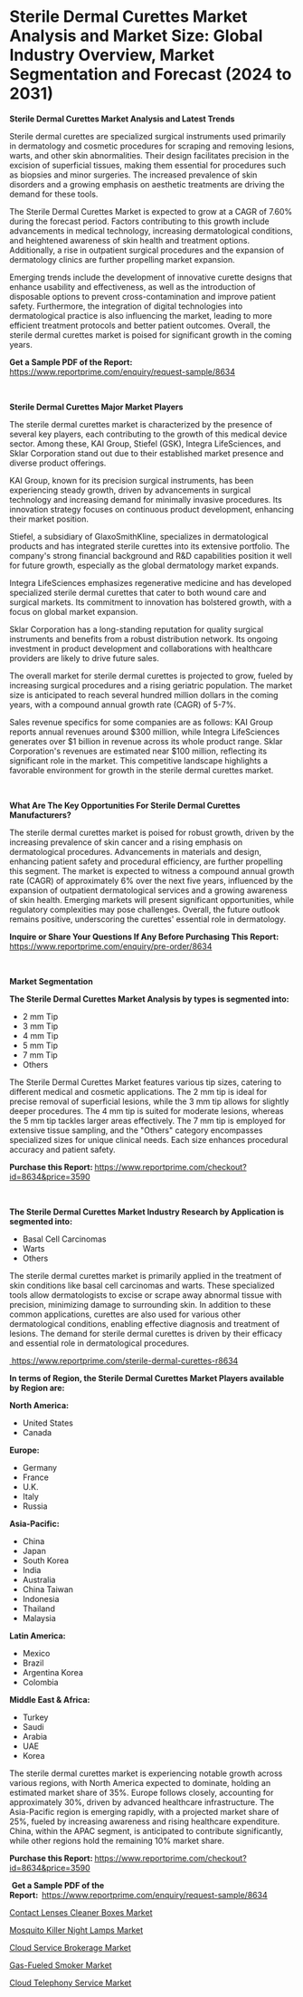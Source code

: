 <p><h1>Sterile Dermal Curettes Market Analysis and Market Size: Global Industry Overview, Market Segmentation and Forecast (2024 to 2031)</h1></p><p><strong>Sterile Dermal Curettes Market Analysis and Latest Trends</strong></p>
<p><p>Sterile dermal curettes are specialized surgical instruments used primarily in dermatology and cosmetic procedures for scraping and removing lesions, warts, and other skin abnormalities. Their design facilitates precision in the excision of superficial tissues, making them essential for procedures such as biopsies and minor surgeries. The increased prevalence of skin disorders and a growing emphasis on aesthetic treatments are driving the demand for these tools.</p><p>The Sterile Dermal Curettes Market is expected to grow at a CAGR of 7.60% during the forecast period. Factors contributing to this growth include advancements in medical technology, increasing dermatological conditions, and heightened awareness of skin health and treatment options. Additionally, a rise in outpatient surgical procedures and the expansion of dermatology clinics are further propelling market expansion. </p><p>Emerging trends include the development of innovative curette designs that enhance usability and effectiveness, as well as the introduction of disposable options to prevent cross-contamination and improve patient safety. Furthermore, the integration of digital technologies into dermatological practice is also influencing the market, leading to more efficient treatment protocols and better patient outcomes. Overall, the sterile dermal curettes market is poised for significant growth in the coming years.</p></p>
<p><strong>Get a Sample PDF of the Report:&nbsp;</strong> <a href="https://www.reportprime.com/enquiry/request-sample/8634">https://www.reportprime.com/enquiry/request-sample/8634</a></p>
<p>&nbsp;</p>
<p><strong>Sterile Dermal Curettes Major Market Players</strong></p>
<p><p>The sterile dermal curettes market is characterized by the presence of several key players, each contributing to the growth of this medical device sector. Among these, KAI Group, Stiefel (GSK), Integra LifeSciences, and Sklar Corporation stand out due to their established market presence and diverse product offerings.</p><p>KAI Group, known for its precision surgical instruments, has been experiencing steady growth, driven by advancements in surgical technology and increasing demand for minimally invasive procedures. Its innovation strategy focuses on continuous product development, enhancing their market position.</p><p>Stiefel, a subsidiary of GlaxoSmithKline, specializes in dermatological products and has integrated sterile curettes into its extensive portfolio. The company's strong financial background and R&D capabilities position it well for future growth, especially as the global dermatology market expands.</p><p>Integra LifeSciences emphasizes regenerative medicine and has developed specialized sterile dermal curettes that cater to both wound care and surgical markets. Its commitment to innovation has bolstered growth, with a focus on global market expansion.</p><p>Sklar Corporation has a long-standing reputation for quality surgical instruments and benefits from a robust distribution network. Its ongoing investment in product development and collaborations with healthcare providers are likely to drive future sales.</p><p>The overall market for sterile dermal curettes is projected to grow, fueled by increasing surgical procedures and a rising geriatric population. The market size is anticipated to reach several hundred million dollars in the coming years, with a compound annual growth rate (CAGR) of 5-7%.</p><p>Sales revenue specifics for some companies are as follows: KAI Group reports annual revenues around $300 million, while Integra LifeSciences generates over $1 billion in revenue across its whole product range. Sklar Corporation's revenues are estimated near $100 million, reflecting its significant role in the market. This competitive landscape highlights a favorable environment for growth in the sterile dermal curettes market.</p></p>
<p>&nbsp;</p>
<p><strong>What Are The Key Opportunities For Sterile Dermal Curettes Manufacturers?</strong></p>
<p><p>The sterile dermal curettes market is poised for robust growth, driven by the increasing prevalence of skin cancer and a rising emphasis on dermatological procedures. Advancements in materials and design, enhancing patient safety and procedural efficiency, are further propelling this segment. The market is expected to witness a compound annual growth rate (CAGR) of approximately 6% over the next five years, influenced by the expansion of outpatient dermatological services and a growing awareness of skin health. Emerging markets will present significant opportunities, while regulatory complexities may pose challenges. Overall, the future outlook remains positive, underscoring the curettes' essential role in dermatology.</p></p>
<p><strong>Inquire or Share Your Questions If Any Before Purchasing This Report:</strong> <a href="https://www.reportprime.com/enquiry/pre-order/8634">https://www.reportprime.com/enquiry/pre-order/8634</a></p>
<p>&nbsp;</p>
<p><strong>Market Segmentation</strong></p>
<p><strong>The Sterile Dermal Curettes Market Analysis by types is segmented into:</strong></p>
<p><ul><li>2 mm Tip</li><li>3 mm Tip</li><li>4 mm Tip</li><li>5 mm Tip</li><li>7 mm Tip</li><li>Others</li></ul></p>
<p><p>The Sterile Dermal Curettes Market features various tip sizes, catering to different medical and cosmetic applications. The 2 mm tip is ideal for precise removal of superficial lesions, while the 3 mm tip allows for slightly deeper procedures. The 4 mm tip is suited for moderate lesions, whereas the 5 mm tip tackles larger areas effectively. The 7 mm tip is employed for extensive tissue sampling, and the "Others" category encompasses specialized sizes for unique clinical needs. Each size enhances procedural accuracy and patient safety.</p></p>
<p><strong>Purchase this Report:&nbsp;</strong><a href="https://www.reportprime.com/checkout?id=8634&price=3590">https://www.reportprime.com/checkout?id=8634&price=3590</a></p>
<p>&nbsp;</p>
<p><strong>The Sterile Dermal Curettes Market Industry Research by Application is segmented into:</strong></p>
<p><ul><li>Basal Cell Carcinomas</li><li>Warts</li><li>Others</li></ul></p>
<p><p>The sterile dermal curettes market is primarily applied in the treatment of skin conditions like basal cell carcinomas and warts. These specialized tools allow dermatologists to excise or scrape away abnormal tissue with precision, minimizing damage to surrounding skin. In addition to these common applications, curettes are also used for various other dermatological conditions, enabling effective diagnosis and treatment of lesions. The demand for sterile dermal curettes is driven by their efficacy and essential role in dermatological procedures.</p></p>
<p><a href="https://www.reportprime.com/sterile-dermal-curettes-r8634">&nbsp;https://www.reportprime.com/sterile-dermal-curettes-r8634</a></p>
<p><strong>In terms of Region, the Sterile Dermal Curettes Market Players available by Region are:</strong></p>
<p>
    <p> <strong> North America: </strong>
        <ul>
            <li>United States</li>
            <li>Canada</li>
        </ul>
        </p> 
    <p> <strong> Europe: </strong>
        <ul>
            <li>Germany</li>
            <li>France</li>
            <li>U.K.</li>
            <li>Italy</li>
            <li>Russia</li>
        </ul>
        </p> 
    <p> <strong> Asia-Pacific: </strong>
        <ul>
            <li>China</li>
            <li>Japan</li>
            <li>South Korea</li>
            <li>India</li>
            <li>Australia</li>
            <li>China Taiwan</li>
            <li>Indonesia</li>
            <li>Thailand</li>
            <li>Malaysia</li>
        </ul>
        </p> 
    <p> <strong> Latin America: </strong>
        <ul>
            <li>Mexico</li>
            <li>Brazil</li>
            <li>Argentina Korea</li>
            <li>Colombia</li>
        </ul>
        </p> 
    <p> <strong> Middle East & Africa: </strong>
        <ul>
            <li>Turkey</li>
            <li>Saudi</li>
            <li>Arabia</li>
            <li>UAE</li>
            <li>Korea</li>
        </ul>
    </p>
    </p>
<p><p>The sterile dermal curettes market is experiencing notable growth across various regions, with North America expected to dominate, holding an estimated market share of 35%. Europe follows closely, accounting for approximately 30%, driven by advanced healthcare infrastructure. The Asia-Pacific region is emerging rapidly, with a projected market share of 25%, fueled by increasing awareness and rising healthcare expenditure. China, within the APAC segment, is anticipated to contribute significantly, while other regions hold the remaining 10% market share.</p></p>
<p><strong>Purchase this Report: </strong><a href="https://www.reportprime.com/checkout?id=8634&price=3590">https://www.reportprime.com/checkout?id=8634&price=3590</a></p>
<p>&nbsp;<strong>Get a Sample PDF of the Report:&nbsp;&nbsp;</strong><a href="https://www.reportprime.com/enquiry/request-sample/8634">https://www.reportprime.com/enquiry/request-sample/8634</a></p>
<p><strong></strong></p>
<p><p><a href="https://issuu.com/reportprime-2/docs/contact-lenses-cleaner-boxes-market_ee29ac4c3d9b80">Contact Lenses Cleaner Boxes Market</a></p><p><a href="https://issuu.com/reportprime-2/docs/mosquito-killer-night-lamps-market-_6edeb0206e5129">Mosquito Killer Night Lamps Market</a></p><p><a href="https://www.linkedin.com/pulse/cloud-service-brokerage-market-forecasts-trends-impact-dgnce?trackingId=JrcrjyN6RXiZCVEqL951Dw%3D%3D">Cloud Service Brokerage Market</a></p><p><a href="https://medium.com/@marycampbell8662022/the-gas-fueled-smoker-market-is-experiencing-higher-than-anticipated-demand-compared-to-30a47e5997b4">Gas-Fueled Smoker Market</a></p><p><a href="https://www.linkedin.com/pulse/comprehensive-analysis-global-cloud-telephony-service-market-growth-ghvse?trackingId=7g6gMltiT8WkNkd3MzymJw%3D%3D">Cloud Telephony Service Market</a></p></p>